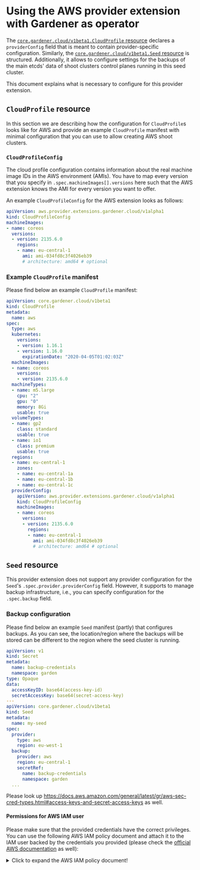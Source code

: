 # Using the AWS provider extension with Gardener as operator

The [`core.gardener.cloud/v1beta1.CloudProfile` resource](https://github.com/gardener/gardener/blob/master/example/30-cloudprofile.yaml) declares a `providerConfig` field that is meant to contain provider-specific configuration.
Similarly, the [`core.gardener.cloud/v1beta1.Seed` resource](https://github.com/gardener/gardener/blob/master/example/50-seed.yaml) is structured.
Additionally, it allows to configure settings for the backups of the main etcds' data of shoot clusters control planes running in this seed cluster.

This document explains what is necessary to configure for this provider extension.

## `CloudProfile` resource

In this section we are describing how the configuration for `CloudProfile`s looks like for AWS and provide an example `CloudProfile` manifest with minimal configuration that you can use to allow creating AWS shoot clusters.

### `CloudProfileConfig`

The cloud profile configuration contains information about the real machine image IDs in the AWS environment (AMIs).
You have to map every version that you specify in `.spec.machineImages[].versions` here such that the AWS extension knows the AMI for every version you want to offer.

An example `CloudProfileConfig` for the AWS extension looks as follows:

```yaml
apiVersion: aws.provider.extensions.gardener.cloud/v1alpha1
kind: CloudProfileConfig
machineImages:
- name: coreos
  versions:
  - version: 2135.6.0
    regions:
    - name: eu-central-1
      ami: ami-034fd8c3f4026eb39
      # architecture: amd64 # optional
```

### Example `CloudProfile` manifest

Please find below an example `CloudProfile` manifest:

```yaml
apiVersion: core.gardener.cloud/v1beta1
kind: CloudProfile
metadata:
  name: aws
spec:
  type: aws
  kubernetes:
    versions:
    - version: 1.16.1
    - version: 1.16.0
      expirationDate: "2020-04-05T01:02:03Z"
  machineImages:
  - name: coreos
    versions:
    - version: 2135.6.0
  machineTypes:
  - name: m5.large
    cpu: "2"
    gpu: "0"
    memory: 8Gi
    usable: true
  volumeTypes:
  - name: gp2
    class: standard
    usable: true
  - name: io1
    class: premium
    usable: true
  regions:
  - name: eu-central-1
    zones:
    - name: eu-central-1a
    - name: eu-central-1b
    - name: eu-central-1c
  providerConfig:
    apiVersion: aws.provider.extensions.gardener.cloud/v1alpha1
    kind: CloudProfileConfig
    machineImages:
    - name: coreos
      versions:
      - version: 2135.6.0
        regions:
        - name: eu-central-1
          ami: ami-034fd8c3f4026eb39
          # architecture: amd64 # optional
```

## `Seed` resource

This provider extension does not support any provider configuration for the `Seed`'s `.spec.provider.providerConfig` field.
However, it supports to manage backup infrastructure, i.e., you can specify configuration for the `.spec.backup` field.

### Backup configuration

Please find below an example `Seed` manifest (partly) that configures backups.
As you can see, the location/region where the backups will be stored can be different to the region where the seed cluster is running.

```yaml
apiVersion: v1
kind: Secret
metadata:
  name: backup-credentials
  namespace: garden
type: Opaque
data:
  accessKeyID: base64(access-key-id)
  secretAccessKey: base64(secret-access-key)
---
apiVersion: core.gardener.cloud/v1beta1
kind: Seed
metadata:
  name: my-seed
spec:
  provider:
    type: aws
    region: eu-west-1
  backup:
    provider: aws
    region: eu-central-1
    secretRef:
      name: backup-credentials
      namespace: garden
  ...
```

Please look up https://docs.aws.amazon.com/general/latest/gr/aws-sec-cred-types.html#access-keys-and-secret-access-keys as well.

#### Permissions for AWS IAM user

Please make sure that the provided credentials have the correct privileges. You can use the following AWS IAM policy document and attach it to the IAM user backed by the credentials you provided (please check the [official AWS documentation](http://docs.aws.amazon.com/IAM/latest/UserGuide/access_policies_manage.html) as well):

<details>
  <summary>Click to expand the AWS IAM policy document!</summary>

  ```json
  {
    "Version": "2012-10-17",
    "Statement": [
      {
        "Effect": "Allow",
        "Action": "s3:*",
        "Resource": "*"
      }
    ]
  }
  ```
</details>
